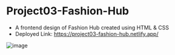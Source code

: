 # Project03-Fashion-Hub

- A frontend design of Fashion Hub created using HTML &amp; CSS
- Deployed Link: https://project03-fashion-hub.netlify.app/

![image](https://user-images.githubusercontent.com/48837703/217199856-f2cc7018-a1c5-41e8-8da3-af78add29e75.png)
